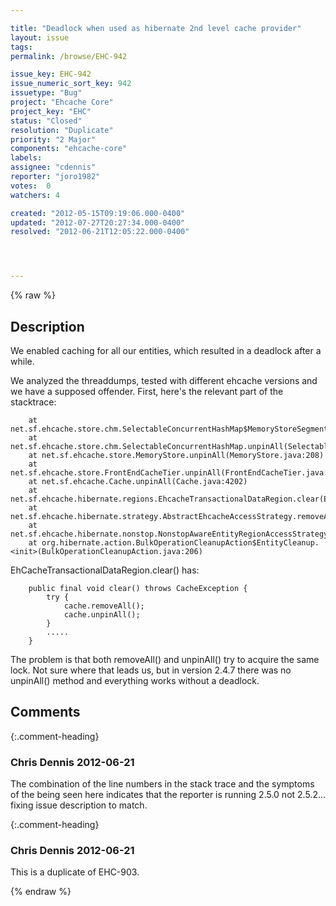```yaml
---

title: "Deadlock when used as hibernate 2nd level cache provider"
layout: issue
tags: 
permalink: /browse/EHC-942

issue_key: EHC-942
issue_numeric_sort_key: 942
issuetype: "Bug"
project: "Ehcache Core"
project_key: "EHC"
status: "Closed"
resolution: "Duplicate"
priority: "2 Major"
components: "ehcache-core"
labels: 
assignee: "cdennis"
reporter: "joro1982"
votes:  0
watchers: 4

created: "2012-05-15T09:19:06.000-0400"
updated: "2012-07-27T20:27:34.000-0400"
resolved: "2012-06-21T12:05:22.000-0400"




---
```


{% raw %}

## Description

<div markdown="1" class="description">

We enabled caching for all our entities, which resulted in a deadlock after a while.

We analyzed the threaddumps, tested with different ehcache versions and we have a supposed offender. First, here's the relevant part of the stacktrace:


```
	at net.sf.ehcache.store.chm.SelectableConcurrentHashMap$MemoryStoreSegment.unpinAll(SelectableConcurrentHashMap.java:339)
	at net.sf.ehcache.store.chm.SelectableConcurrentHashMap.unpinAll(SelectableConcurrentHashMap.java:211)
	at net.sf.ehcache.store.MemoryStore.unpinAll(MemoryStore.java:208)
	at net.sf.ehcache.store.FrontEndCacheTier.unpinAll(FrontEndCacheTier.java:92)
	at net.sf.ehcache.Cache.unpinAll(Cache.java:4202)
	at net.sf.ehcache.hibernate.regions.EhcacheTransactionalDataRegion.clear(EhcacheTransactionalDataRegion.java:174)
	at net.sf.ehcache.hibernate.strategy.AbstractEhcacheAccessStrategy.removeAll(AbstractEhcacheAccessStrategy.java:109)
	at net.sf.ehcache.hibernate.nonstop.NonstopAwareEntityRegionAccessStrategy.removeAll(NonstopAwareEntityRegionAccessStrategy.java:221)
	at org.hibernate.action.BulkOperationCleanupAction$EntityCleanup.<init>(BulkOperationCleanupAction.java:206)

```


EhCacheTransactionalDataRegion.clear() has:



```
    public final void clear() throws CacheException {
        try {
            cache.removeAll();
            cache.unpinAll();
        }
        .....
    }
```


The problem is that both removeAll() and unpinAll() try to acquire the same lock. Not sure where that leads us, but in version 2.4.7 there was no unpinAll() method and everything works without a deadlock.


</div>

## Comments


{:.comment-heading}
### **Chris Dennis** <span class="date">2012-06-21</span>

<div markdown="1" class="comment">

The combination of the line numbers in the stack trace and the symptoms of the being seen here indicates that the reporter is running 2.5.0 not 2.5.2... fixing issue description to match.

</div>


{:.comment-heading}
### **Chris Dennis** <span class="date">2012-06-21</span>

<div markdown="1" class="comment">

This is a duplicate of EHC-903.

</div>



{% endraw %}
